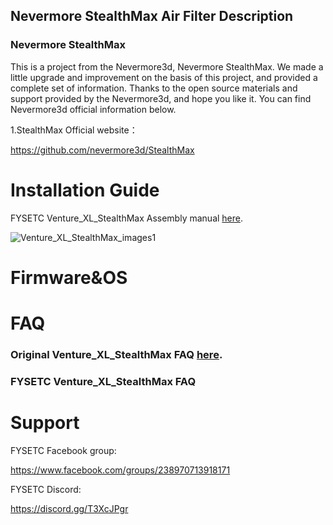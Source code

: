 ## Nevermore StealthMax Air Filter Description

### Nevermore StealthMax

This is a project from the Nevermore3d, Nevermore StealthMax. We made a little upgrade and improvement on the basis of this project, and provided a complete set of information. Thanks to the open source materials and support provided by the Nevermore3d, and hope you like it. You can find Nevermore3d official information below. 

1.StealthMax Official website： 

https://github.com/nevermore3d/StealthMax



# Installation Guide

FYSETC Venture_XL_StealthMax Assembly manual [here]([FYSETC/Venture_XL](https://github.com/FYSETC/Venture_XL/tree/main) ).

![Venture_XL_StealthMax_images1](https://github.com/user-attachments/assets/6bf7a6de-2061-40ef-a7da-75241b7673aa)


# Firmware&OS

# FAQ

### Original Venture_XL_StealthMax FAQ [here]((https://github.com/nevermore3d/StealthMax/tree/main/STLs) ).

### FYSETC Venture_XL_StealthMax FAQ



# Support

FYSETC Facebook group:

<https://www.facebook.com/groups/238970713918171>

FYSETC Discord:

<https://discord.gg/T3XcJPgr>

